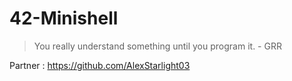 # 42-Minishell

> You really understand something until you program it. - GRR

Partner : https://github.com/AlexStarlight03